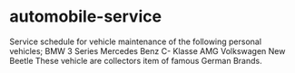# automobile-service
Service schedule for vehicle maintenance of the following personal vehicles;
	BMW 3 Series
	Mercedes Benz C- Klasse AMG
	Volkswagen New Beetle
These vehicle are collectors item of famous German Brands.